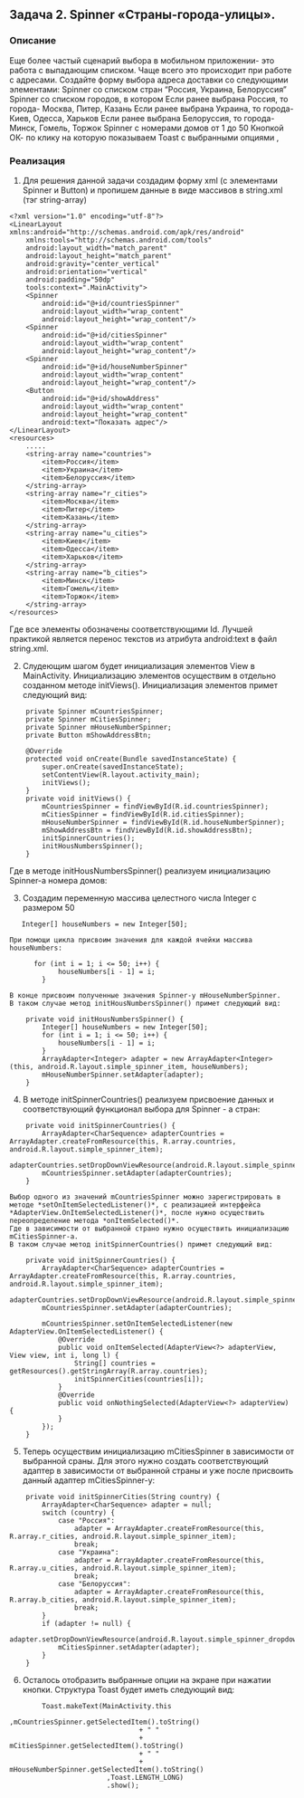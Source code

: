 ## Задача 2. Spinner «Страны-города-улицы».
### Описание

Еще более частый сценарий выбора в мобильном приложении- это работа с выпадающим списком. Чаще всего это происходит при работе с адресами.
Создайте форму выбора адреса доставки со следующими элементами:
Spinner со списком стран “Россия, Украина, Белоруссия”
Spinner со списком городов, в котором 
Если ранее выбрана Россия, то города- Москва, Питер, Казань
Если ранее выбрана Украина, то города- Киев, Одесса, Харьков
Если ранее выбрана Белоруссия, то города- Минск, Гомель, Торжок
Spinner с номерами домов от 1 до 50
Кнопкой ОК- по клику на которую показываем Toast с выбранными опциями
,
### Реализация
1. Для решения данной задачи создадим форму xml (с элементами Spinner и Button) и пропишем данные в виде массивов в string.xml  (тэг string-array)
```  
<?xml version="1.0" encoding="utf-8"?>
<LinearLayout xmlns:android="http://schemas.android.com/apk/res/android"
    xmlns:tools="http://schemas.android.com/tools"
    android:layout_width="match_parent"
    android:layout_height="match_parent"
    android:gravity="center_vertical"
    android:orientation="vertical"
    android:padding="50dp"
    tools:context=".MainActivity">
    <Spinner
        android:id="@+id/countriesSpinner"
        android:layout_width="wrap_content"
        android:layout_height="wrap_content"/>
    <Spinner
        android:id="@+id/citiesSpinner"
        android:layout_width="wrap_content"
        android:layout_height="wrap_content"/>
    <Spinner
        android:id="@+id/houseNumberSpinner"
        android:layout_width="wrap_content"
        android:layout_height="wrap_content"/>
    <Button
        android:id="@+id/showAddress"
        android:layout_width="wrap_content"
        android:layout_height="wrap_content"
        android:text="Показать адрес"/>
</LinearLayout>
<resources>
    .....
    <string-array name="countries">
        <item>Россия</item>
        <item>Украина</item>
        <item>Белоруссия</item>
    </string-array>
    <string-array name="r_cities">
        <item>Москва</item>
        <item>Питер</item>
        <item>Казань</item>
    </string-array>
    <string-array name="u_cities">
        <item>Киев</item>
        <item>Одесса</item>
        <item>Харьков</item>
    </string-array>
    <string-array name="b_cities">
        <item>Минск</item>
        <item>Гомель</item>
        <item>Торжок</item>
    </string-array>
</resources>
```  

Где все элементы обозначены соответствующими Id. Лучшей практикой является перенос текстов из атрибута android:text в файл string.xml.

2. Слудеющим шагом будет инициализация элементов View в MainActivity. Инициализацию элементов осуществим в отдельно созданном методе initViews().
Инициализация элементов примет следующий вид:
```   
	private Spinner mCountriesSpinner;
    private Spinner mCitiesSpinner;
    private Spinner mHouseNumberSpinner;
    private Button mShowAddressBtn;
    
    @Override
    protected void onCreate(Bundle savedInstanceState) {
        super.onCreate(savedInstanceState);
        setContentView(R.layout.activity_main);
        initViews();
    }
    private void initViews() {
        mCountriesSpinner = findViewById(R.id.countriesSpinner);
        mCitiesSpinner = findViewById(R.id.citiesSpinner);
        mHouseNumberSpinner = findViewById(R.id.houseNumberSpinner);
        mShowAddressBtn = findViewById(R.id.showAddressBtn);
		initSpinnerCountries();
		initHousNumbersSpinner();
    }
```  

Где в методе initHousNumbersSpinner() реализуем инициализацию Spinner-а номера домов:

3. Создадим переменную массива целестного числа Integer с размером 50
```   
   Integer[] houseNumbers = new Integer[50];
```   

	При помощи цикла присвоим значения для каждой ячейки массива houseNumbers:

```   
      for (int i = 1; i <= 50; i++) {
            houseNumbers[i - 1] = i;
        }
```    

	В конце присвоим полученные значения Spinner-у mHouseNumberSpinner. 
	В таком случае метод initHousNumbersSpinner() примет следующий вид:

```  
    private void initHousNumbersSpinner() {
        Integer[] houseNumbers = new Integer[50];
        for (int i = 1; i <= 50; i++) {
            houseNumbers[i - 1] = i;
        }
        ArrayAdapter<Integer> adapter = new ArrayAdapter<Integer>(this, android.R.layout.simple_spinner_item, houseNumbers);
        mHouseNumberSpinner.setAdapter(adapter);
    }
```  

4.  В методе initSpinnerCountries() реализуем присвоение данных и соответствующий функционал выбора для Spinner - а стран:

```    
	private void initSpinnerCountries() {
        ArrayAdapter<CharSequence> adapterCountries = ArrayAdapter.createFromResource(this, R.array.countries, android.R.layout.simple_spinner_item);
        adapterCountries.setDropDownViewResource(android.R.layout.simple_spinner_dropdown_item);
        mCountriesSpinner.setAdapter(adapterCountries);
    }
```   
	Выбор одного из значений mCountriesSpinner можно зарегистрировать в методе *setOnItemSelectedListener()*, с реализацией интерфейса *AdapterView.OnItemSelectedListener()*, после нужно осуществить переопределение метода *onItemSelected()*.
	Где в зависимости от выбранной страно нужно осуществить инициализацию mCitiesSpinner-а.
	В таком случае метод initSpinnerCountries() примет следующий вид:

```    
	private void initSpinnerCountries() {
        ArrayAdapter<CharSequence> adapterCountries = ArrayAdapter.createFromResource(this, R.array.countries, android.R.layout.simple_spinner_item);
        adapterCountries.setDropDownViewResource(android.R.layout.simple_spinner_dropdown_item);
        mCountriesSpinner.setAdapter(adapterCountries);
 
		mCountriesSpinner.setOnItemSelectedListener(new AdapterView.OnItemSelectedListener() {
            @Override
            public void onItemSelected(AdapterView<?> adapterView, View view, int i, long l) {
                String[] countries = getResources().getStringArray(R.array.countries);
                initSpinnerCities(countries[i]);
            }
            @Override
            public void onNothingSelected(AdapterView<?> adapterView) {
            }
        });
	}
```  

5. Теперь осуществим инициализацию mCitiesSpinner в зависимости от выбранной сраны. 
	Для этого нужно создать соответствующий адаптер в зависимости от выбранной страны и уже после присвоить данный адаптер mCitiesSpinner-у:

```   
    private void initSpinnerCities(String country) {
        ArrayAdapter<CharSequence> adapter = null;
        switch (country) {
            case "Россия":
                adapter = ArrayAdapter.createFromResource(this, R.array.r_cities, android.R.layout.simple_spinner_item);
                break;
            case "Украина":
                adapter = ArrayAdapter.createFromResource(this, R.array.u_cities, android.R.layout.simple_spinner_item);
                break;
            case "Белоруссия":
                adapter = ArrayAdapter.createFromResource(this, R.array.b_cities, android.R.layout.simple_spinner_item);
                break;
        }
        if (adapter != null) {
            adapter.setDropDownViewResource(android.R.layout.simple_spinner_dropdown_item);
            mCitiesSpinner.setAdapter(adapter);
        }
    }
```  

6. Осталось отобразить выбранные опции на экране при нажатии кнопки. Структура Toast будет иметь следующий вид:

```  
        Toast.makeText(MainActivity.this
                        ,mCountriesSpinner.getSelectedItem().toString()
                                + " "
                                + mCitiesSpinner.getSelectedItem().toString()
                                + " "
                                + mHouseNumberSpinner.getSelectedItem().toString()
                        ,Toast.LENGTH_LONG)
						.show();  
```   
